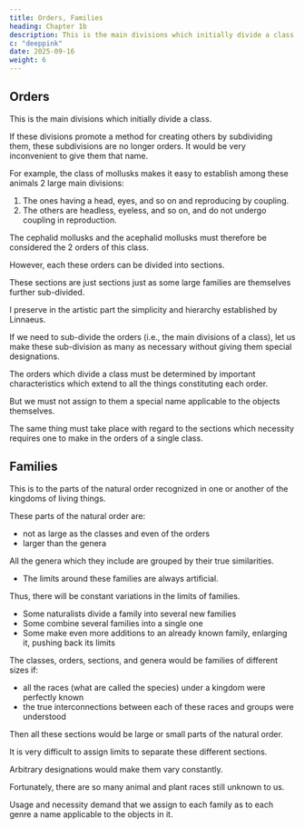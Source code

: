 ```yaml
---
title: Orders, Families
heading: Chapter 1b
description: This is the main divisions which initially divide a class.
c: "deeppink"
date: 2025-09-16
weight: 6
---
```



## Orders

This is the main divisions which initially divide a class. 

If these divisions promote a method for creating others by subdividing them, these subdivisions are no longer orders. It would be very inconvenient to give them that name.

For example, the class of mollusks makes it easy to establish among these animals 2 large main divisions:

1. The ones having a head, eyes, and so on and reproducing by coupling.
2. The others are headless, eyeless, and so on, and do not undergo coupling in reproduction. 

The cephalid mollusks and the acephalid mollusks must therefore be considered the 2 orders of this class.

However, each these orders can be divided into sections. 

<!-- This consideration is not a reason which can justify giving the name order, nor even that of sub-order, to each of the sections concerned.  -->

These sections are just sections just as some large families are themselves further sub-divided.

I preserve in the artistic part the simplicity and hierarchy established by Linnaeus.

If we need to sub-divide the orders (i.e., the main divisions of a class), let us make these sub-division as many as necessary without giving them special designations.

The orders which divide a class must be determined by important characteristics which extend to all the things constituting each order.

But we must not assign to them a special name applicable to the objects themselves.

The same thing must take place with regard to the sections which necessity requires one to make in the orders of a single class.


## Families

This is to the parts of the natural order recognized in one or another of the kingdoms of living things. 

These parts of the natural order are:
- not as large as the classes and even of the orders
- larger than the genera

All the genera which they include are grouped by their true similarities.
- The limits around these families are always artificial. 

Thus, there will be constant variations in the limits of families. 
- Some naturalists divide a family into several new families 
- Some combine several families into a single one
- Some make even more additions to an already known family, enlarging it, pushing back its limits

The classes, orders, sections, and genera would be families of different sizes if:
- all the races (what are called the species) under a kingdom were perfectly known
- the true interconnections between each of these races and groups were understood

 <!-- in a way in which everywhere the interconnection of these races and the placing of their various groups followed the natural interconnections of these things, then  -->

Then all these sections would be large or small parts of the natural order.

It is very difficult to assign limits to separate these different sections. 

Arbitrary designations would make them vary constantly.

<!-- nd we would agree about only those which some gaps in the series clearly established for us.in order to carry out the art which we need to introduce into our distributions, -->

Fortunately, there are so many animal and plant races still unknown to us.

<!-- There are so many which will probably stay that way for ever, because the places where they live and other circumstances will always obstruct, that the resulting gaps in the extent of the series, whether of animals or plans, will for a long time yet, and perhaps forever, provide us ways of limiting most of the groups which must be formed. -->

Usage and necessity demand that we assign to each family as to each genre a name applicable to the objects in it.

<!-- Hence, it follows that the variations in the limits of families, their extent, and their determination will always be a reason for changes in their nomenclature. -->


